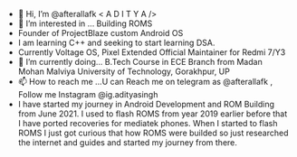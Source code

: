 - 👋 Hi, I’m @afterallafk < A D I T Y A />
- 👀 I’m interested in ... Building ROMS
- Founder of ProjectBlaze custom Android OS
- I am learning C++ and seeking to start learning DSA.
- Currently Voltage OS, Pixel Extended Official Maintainer for Redmi 7/Y3
- 🌱 I’m currently doing... B.Tech Course in ECE Branch from Madan Mohan Malviya University of Technology, Gorakhpur, UP
- 📫 How to reach me ...U can Reach me on telegram as @afterallafk , Follow me Instagram @ig.adityasingh
- I have started my journey in Android Development and ROM Building from June 2021. I used to flash ROMS from year 2019 earlier before that I have ported recoveries for mediatek phones. When I started to flash ROMS I just got curious that how ROMS were builded so just researched the internet and guides and started my journey from there.
<!---
afterallafk/afterallafk is a ✨ special ✨ repository because its `README.md` (this file) appears on your GitHub profile.
You can click the Preview link to take a look at your changes.
--->
